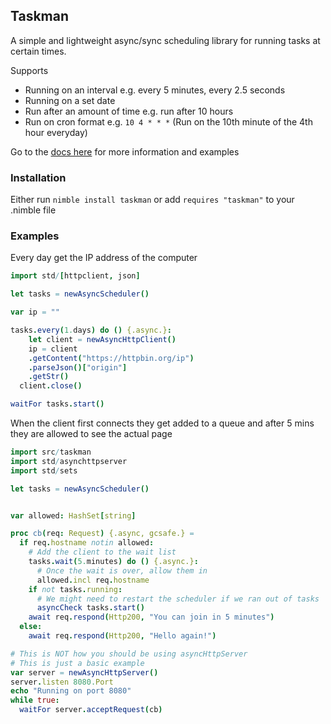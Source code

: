 ## Taskman

A simple and lightweight async/sync scheduling library for running tasks at certain times.

Supports
- Running on an interval e.g. every 5 minutes, every 2.5 seconds
- Running on a set date
- Run after an amount of time e.g. run after 10 hours
- Run on cron format e.g. `10 4 * * *` (Run on the 10th minute of the 4th hour everyday)

Go to the [docs here](https://tempdocs.netlify.app/taskman/stable) for more information and examples

### Installation
Either run `nimble install taskman`
or add `requires "taskman"` to your .nimble file

### Examples

Every day get the IP address of the computer
```nim
import std/[httpclient, json]

let tasks = newAsyncScheduler()

var ip = ""

tasks.every(1.days) do () {.async.}:
	let client = newAsyncHttpClient()
	ip = client
    .getContent("https://httpbin.org/ip")
    .parseJson()["origin"]
    .getStr()
  client.close()

waitFor tasks.start()
```

When the client first connects they get added to a queue and after 5 mins they are
allowed to see the actual page
```nim
import src/taskman
import std/asynchttpserver
import std/sets

let tasks = newAsyncScheduler()


var allowed: HashSet[string]

proc cb(req: Request) {.async, gcsafe.} =
  if req.hostname notin allowed:
    # Add the client to the wait list
    tasks.wait(5.minutes) do () {.async.}:
      # Once the wait is over, allow them in
      allowed.incl req.hostname
    if not tasks.running:
      # We might need to restart the scheduler if we ran out of tasks
      asyncCheck tasks.start()
    await req.respond(Http200, "You can join in 5 minutes")
  else:
    await req.respond(Http200, "Hello again!")

# This is NOT how you should be using asyncHttpServer
# This is just a basic example
var server = newAsyncHttpServer()
server.listen 8080.Port
echo "Running on port 8080"
while true:
  waitFor server.acceptRequest(cb)
```
